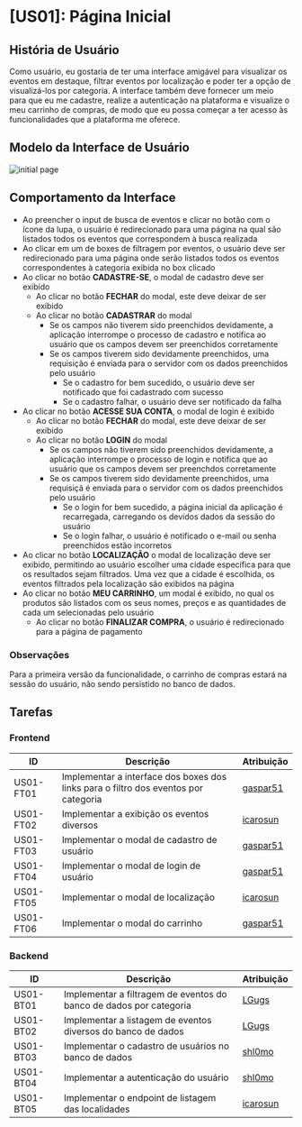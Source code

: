 # [US01]: Página Inicial

## História de Usuário
Como usuário, eu gostaria de ter uma interface amigável para visualizar os eventos em destaque, filtrar eventos por localização e poder ter a opção de visualizá-los por categoria. A interface também deve fornecer um meio para que eu me cadastre, realize a autenticação na plataforma e visualize o meu carrinho de compras, de modo que eu possa começar a ter acesso às funcionalidades que a plataforma me oferece.


## Modelo da Interface de Usuário
![initial page](./frontend/layouts/01-paginaInicial.png)



## Comportamento da Interface
- Ao preencher o input de busca de eventos e clicar no botão com o ícone da lupa, o usuário é redirecionado para uma página na qual são listados todos os eventos que correspondem à busca realizada
- Ao clicar em um de boxes de filtragem por eventos, o usuário deve ser redirecionado para uma página onde serão listados todos os eventos correspondentes à categoria exibida no box clicado
- Ao clicar no botão **CADASTRE-SE**, o modal de cadastro deve ser exibido
	- Ao clicar no botão **FECHAR** do modal, este deve deixar de ser exibido
	- Ao clicar no botão **CADASTRAR** do modal
		- Se os campos não tiverem sido preenchidos devidamente, a aplicação interrompe o processo de cadastro e notifica ao usuário que os campos devem ser preenchidos corretamente
		- Se os campos tiverem sido devidamente preenchidos, uma requisição é enviada para o servidor com os dados preenchidos pelo usuário
			- Se o cadastro for bem sucedido, o usuário deve ser notificado que foi cadastrado com sucesso
			- Se o cadastro falhar, o usuário deve ser notificado da falha
- Ao clicar no botão **ACESSE SUA CONTA**, o modal de login é exibido
	- Ao clicar no botão **FECHAR** do modal, este deve deixar de ser exibido
	- Ao clicar no botão **LOGIN** do modal
		- Se os campos não tiverem sido preenchidos devidamente, a aplicação interrompe o processo de login e notifica que ao usuário que os campos devem ser preenchdos corretamente
		- Se os campos tiverem sido devidamente preenchidos, uma requisiçã é enviada para o servidor com os dados preenchidos pelo usuário
			- Se o login for bem sucedido, a página inicial da aplicação é recarregada, carregando os devidos dados da sessão do usuário
			- Se o login falhar, o usuário é notificado o e-mail ou senha preenchidos estão incorretos
- Ao clicar no botão **LOCALIZAÇÃO** o modal de localização deve ser exibido, permitindo ao usuário escolher uma cidade específica para que os resultados sejam filtrados. Uma vez que a cidade é escolhida, os eventos filtrados pela localização são exibidos na página
- Ao clicar no botão **MEU CARRINHO**, um modal é exibido, no qual os produtos são listados com os seus nomes, preços e as quantidades de cada um selecionadas pelo usuário
	- Ao clicar no botão **FINALIZAR COMPRA**, o usuário é redirecionado para a página de pagamento

### Observações

Para a primeira versão da funcionalidade, o carrinho de compras estará na sessão do usuário, não sendo persistido no banco de dados.

## Tarefas

### Frontend
<table>
<thead>
	<tr>
		<th>
			ID
		</th>
		<th>
			Descrição
		</th>
		<th>
			Atribuição
		</th>
	</tr>
</thead>
<tbody id="frontend-tasks-tbody">
	<tr>
		<td>
			US01-FT01
		</td>
		<td>
			Implementar a interface dos boxes dos links para o filtro dos eventos por categoria
		</td>
		<td>
			<a href="https://github.com/gaspar51">gaspar51</a>
		</td>
	</tr>
	<tr>
		<td>
			US01-FT02
		</td>
		<td>
			Implementar a exibição os eventos diversos
		</td>
		<td>
			<a href="https://github.com/icarosun">icarosun</a>
		</td>
	</tr>
	<tr>
		<td>
			US01-FT03
		</td>
		<td>
			Implementar o modal de cadastro de usuário
		</td>
		<td>
			<a href="https://github.com/gaspar51">gaspar51</a>
		</td>
	</tr>
	<tr>
		<td>
			US01-FT04
		</td>
		<td>
			Implementar o modal de login de usuário
		</td>
		<td>
			<a href="https://github.com/gaspar51">gaspar51</a>
		</td>
	</tr>
	<tr>
		<td>
			US01-FT05
		</td>
		<td>
			Implementar o modal de localização
		</td>
		<td>
			<a href="https://github.com/icarosun">icarosun</a>
		</td>
	</tr>
	<tr>
		<td>
			US01-FT06
		</td>
		<td>
			Implementar o modal do carrinho
		</td>
		<td>
			<a href="https://github.com/gaspar51">gaspar51</a>
		</td>
	</tr>
</tbody>
</table>

### Backend
<table>
	<thead>
	<tr>
		<th>
			ID
		</th>
		<th>
			Descrição
		</th>
		<th>
			Atribuição
		</th>
	</tr>
</thead>
<tbody id="backend-tasks-tbody">
	<tr>
		<td>
			US01-BT01
		</td>
		<td>
			Implementar a filtragem de eventos do banco de dados por categoria
		</td>
		<td>
			<a href="https://github.com/LGugs">LGugs</a>
		</td>
	</tr>
	<tr>
		<td>
			US01-BT02
		</td>
		<td>
			Implementar a listagem de eventos diversos do banco de dados
		</td>
		<td>
			<a href="https://github.com/LGugs">LGugs</a>
		</td>
	</tr>
	<tr>
		<td>
			US01-BT03
		</td>
		<td>
			Implementar o cadastro de usuários no banco de dados
		</td>
		<td>
			<a href="https://github.com/shl0mo">shl0mo</a>
		</td>
	</tr>
	<tr>
		<td>
			US01-BT04
		</td>
		<td>
			Implementar a autenticação do usuário
		</td>
		<td>
			<a href="https://github.com/shl0mo">shl0mo</a>
		</td>
	</tr>
	<tr>
		<td>
			US01-BT05
		</td>
		<td>
			Implementar o endpoint de listagem das localidades
		</td>
		<td>
			<a href="https://github.com/icarosun">icarosun</a>
		</td>
	</tr>
</tbody>
</table>

